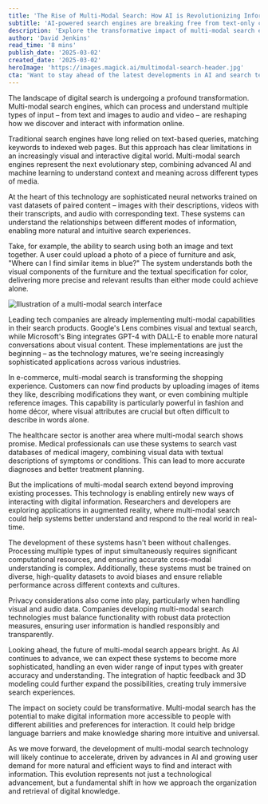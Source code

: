 ```yaml
---
title: 'The Rise of Multi-Modal Search: How AI is Revolutionizing Information Discovery'
subtitle: 'AI-powered search engines are breaking free from text-only constraints'
description: 'Explore the transformative impact of multi-modal search engines, capable of processing text, images, audio, and video to unlock intuitive information discovery. Discover their applications in industries like e-commerce and healthcare, and their potential to revolutionize digital interaction.'
author: 'David Jenkins'
read_time: '8 mins'
publish_date: '2025-03-02'
created_date: '2025-03-02'
heroImage: 'https://images.magick.ai/multimodal-search-header.jpg'
cta: 'Want to stay ahead of the latest developments in AI and search technology? Follow us on LinkedIn for regular insights, expert analysis, and breaking news about the future of digital innovation.'
---
```


The landscape of digital search is undergoing a profound transformation. Multi-modal search engines, which can process and understand multiple types of input – from text and images to audio and video – are reshaping how we discover and interact with information online.

Traditional search engines have long relied on text-based queries, matching keywords to indexed web pages. But this approach has clear limitations in an increasingly visual and interactive digital world. Multi-modal search engines represent the next evolutionary step, combining advanced AI and machine learning to understand context and meaning across different types of media.

At the heart of this technology are sophisticated neural networks trained on vast datasets of paired content – images with their descriptions, videos with their transcripts, and audio with corresponding text. These systems can understand the relationships between different modes of information, enabling more natural and intuitive search experiences.

Take, for example, the ability to search using both an image and text together. A user could upload a photo of a piece of furniture and ask, \"Where can I find similar items in blue?\" The system understands both the visual components of the furniture and the textual specification for color, delivering more precise and relevant results than either mode could achieve alone.

![Illustration of a multi-modal search interface](/path/to/generated/image.jpg)

Leading tech companies are already implementing multi-modal capabilities in their search products. Google's Lens combines visual and textual search, while Microsoft's Bing integrates GPT-4 with DALL-E to enable more natural conversations about visual content. These implementations are just the beginning – as the technology matures, we're seeing increasingly sophisticated applications across various industries.

In e-commerce, multi-modal search is transforming the shopping experience. Customers can now find products by uploading images of items they like, describing modifications they want, or even combining multiple reference images. This capability is particularly powerful in fashion and home décor, where visual attributes are crucial but often difficult to describe in words alone.

The healthcare sector is another area where multi-modal search shows promise. Medical professionals can use these systems to search vast databases of medical imagery, combining visual data with textual descriptions of symptoms or conditions. This can lead to more accurate diagnoses and better treatment planning.

But the implications of multi-modal search extend beyond improving existing processes. This technology is enabling entirely new ways of interacting with digital information. Researchers and developers are exploring applications in augmented reality, where multi-modal search could help systems better understand and respond to the real world in real-time.

The development of these systems hasn't been without challenges. Processing multiple types of input simultaneously requires significant computational resources, and ensuring accurate cross-modal understanding is complex. Additionally, these systems must be trained on diverse, high-quality datasets to avoid biases and ensure reliable performance across different contexts and cultures.

Privacy considerations also come into play, particularly when handling visual and audio data. Companies developing multi-modal search technologies must balance functionality with robust data protection measures, ensuring user information is handled responsibly and transparently.

Looking ahead, the future of multi-modal search appears bright. As AI continues to advance, we can expect these systems to become more sophisticated, handling an even wider range of input types with greater accuracy and understanding. The integration of haptic feedback and 3D modeling could further expand the possibilities, creating truly immersive search experiences.

The impact on society could be transformative. Multi-modal search has the potential to make digital information more accessible to people with different abilities and preferences for interaction. It could help bridge language barriers and make knowledge sharing more intuitive and universal.

As we move forward, the development of multi-modal search technology will likely continue to accelerate, driven by advances in AI and growing user demand for more natural and efficient ways to find and interact with information. This evolution represents not just a technological advancement, but a fundamental shift in how we approach the organization and retrieval of digital knowledge.